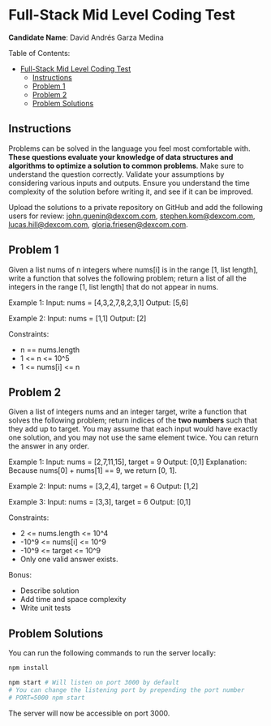# Full-Stack Mid Level Coding Test
**Candidate Name**: David Andrés Garza Medina

Table of Contents:
- [Full-Stack Mid Level Coding Test](#full-stack-mid-level-coding-test)
  - [Instructions](#instructions)
  - [Problem 1](#problem-1)
  - [Problem 2](#problem-2)
  - [Problem Solutions](#problem-solutions)

## Instructions
Problems can be solved in the language you feel most comfortable with. **These questions evaluate your knowledge of data structures and algorithms to optimize a solution to common problems**. Make sure to understand the question correctly. Validate your assumptions by considering various inputs and outputs. Ensure you understand the time complexity of the solution before writing it, and see if it can be improved.

Upload the solutions to a private repository on GitHub and add the following users for review: john.guenin@dexcom.com, stephen.kom@dexcom.com, lucas.hill@dexcom.com, gloria.friesen@dexcom.com.

## Problem 1
Given a list nums of n integers where nums[i] is in the range [1, list length], write a function that solves the following problem; return a list of all the integers in the range [1, list length] that do not appear in nums.

Example 1:
Input: nums = [4,3,2,7,8,2,3,1]
Output: [5,6]

Example 2:
Input: nums = [1,1]
Output: [2]

Constraints:
- n == nums.length
- 1 <= n <= 10^5
- 1 <= nums[i] <= n

## Problem 2
Given a list of integers nums and an integer target, write a function that solves the following problem; return indices of the **two numbers** such that they add up to target.
You may assume that each input would have exactly one solution, and you may not use the same element twice.
You can return the answer in any order.

Example 1:
Input: nums = [2,7,11,15], target = 9
Output: [0,1]
Explanation: Because nums[0] + nums[1] == 9, we return [0, 1].

Example 2:
Input: nums = [3,2,4], target = 6
Output: [1,2]

Example 3:
Input: nums = [3,3], target = 6
Output: [0,1]

Constraints:
- 2 <= nums.length <= 10^4
- -10^9 <= nums[i] <= 10^9
- -10^9 <= target <= 10^9
- Only one valid answer exists.

Bonus:
- Describe solution
- Add time and space complexity
- Write unit tests

## Problem Solutions
You can run the following commands to run the server locally:
```bash
npm install

npm start # Will listen on port 3000 by default
# You can change the listening port by prepending the port number
# PORT=5000 npm start
```

The server will now be accessible on port 3000.
